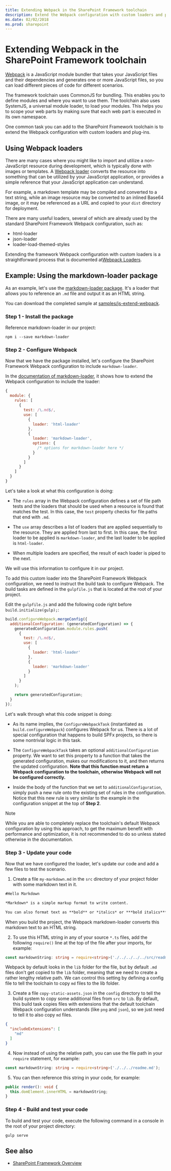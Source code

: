 ```yaml
---
title: Extending Webpack in the SharePoint Framework toolchain
description: Extend the Webpack configuration with custom loaders and plug-ins. Webpack is a JavaScript module bundler.
ms.date: 02/02/2018
ms.prod: sharepoint
---
```



# Extending Webpack in the SharePoint Framework toolchain

[Webpack](https://Webpack.js.org/) is a JavaScript module bundler that takes your JavaScript files and their dependencies and generates one or more JavaScript files, so you can load different pieces of code for different scenarios.

The framework toolchain uses CommonJS for bundling. This enables you to define modules and where you want to use them. The toolchain also uses SystemJS, a universal module loader, to load your modules. This helps you to scope your web parts by making sure that each web part is executed in its own namespace.

One common task you can add to the SharePoint Framework toolchain is to extend the Webpack configuration with custom loaders and plug-ins.

## Using Webpack loaders

There are many cases where you might like to import and utilize a non-JavaScript resource during development, which is typically done with images or templates. A [Webpack loader](https://webpack.js.org/loaders/) converts the resource into something that can be utilized by your JavaScript application, or provides a simple reference that your JavaScript application can understand. 

For example, a markdown template may be compiled and converted to a text string, while an image resource may be converted to an inlined Base64 image, or it may be referenced as a URL and copied to your `dist` directory for deployment.

There are many useful loaders, several of which are already used by the standard SharePoint Framework Webpack configuration, such as:

- html-loader
- json-loader
- loader-load-themed-styles

Extending the framework Webpack configuration with custom loaders is a straightforward process that is documented at[Webpack Loaders](https://webpack.js.org/loaders/).

## Example: Using the markdown-loader package

As an example, let's use the [markdown-loader package](https://www.npmjs.com/package/markdown-loader).  It's a loader that allows you to reference an `.md` file and output it as an HTML string.

You can download the completed sample at [samples/js-extend-webpack](https://aka.ms/spfx-extend-Webpack-sample).

### Step 1 - Install the package

Reference markdown-loader in our project:

```
npm i --save markdown-loader
```

### Step 2 - Configure Webpack

Now that we have the package installed, let's configure the SharePoint Framework Webpack configuration to include `markdown-loader`.

In the [documentation of markdown-loader](https://github.com/peerigon/markdown-loader), it shows how to extend the Webpack configuration to include the loader:

```JavaScript
{
  module: {
    rules: [
      {
        test: /\.md$/,
        use: [
          {
            loader: 'html-loader'
          },
          {
            loader: 'markdown-loader',
            options: {
              /* options for markdown-loader here */
            }
          }
        ]
      }
    ]
  }
}
```

Let's take a look at what this configuration is doing:
- The `rules` array in the Webpack configuration defines a set of file path tests and the loaders that should be used when a resource is found that matches the test. In this case, the `test` property checks for file paths that end with `.md`.

- The `use` array describes a list of loaders that are applied sequentially to the resource. They are applied from last to first. In this case, the first loader to be applied is `markdown-loader`, and the last loader to be applied is `html-loader`.

- When multiple loaders are specified, the result of each loader is piped to the next.

We will use this information to configure it in our project.

To add this custom loader into the SharePoint Framework Webpack configuration, we need to instruct the build task to configure Webpack. The build tasks are defined in the `gulpfile.js` that is located at the root of your project.

Edit the `gulpfile.js` and add the following code right before `build.initialize(gulp);`:

```JavaScript
build.configureWebpack.mergeConfig({
  additionalConfiguration: (generatedConfiguration) => {
    generatedConfiguration.module.rules.push(
      {
        test: /\.md$/,
        use: [
          {
            loader: 'html-loader'
          },
          {
            loader: 'markdown-loader'
          }
        ]
      }
    );

    return generatedConfiguration;
  }
});
```

Let's walk through what this code snippet is doing:
- As its name implies, the `ConfigureWebpackTask` (instantiated as `build.configureWebpack`) configures Webpack for us. There is a lot of special configuration that happens to build SPFx projects, so there is some nontrivial logic in this task.

- The `ConfigureWebpackTask` takes an optional `additionalConfiguration` property. We want to set this property to a function that takes the generated configuration, makes our modifications to it, and then returns the updated configuration. **Note that this function must return a Webpack configuration to the toolchain, otherwise Webpack will not be configured correctly.**

- Inside the body of the function that we set to `additionalConfiguration`, simply push a new rule onto the existing set of rules in the configuration. Notice that this new rule is very similar to the example in the configuration snippet at the top of **Step 2**.

> [!NOTE] 
> While you are able to completely replace the toolchain's default Webpack configuration by using this approach, to get the maximum benefit with performance and optimization, it is not recommended to do so unless stated otherwise in the documentation.

### Step 3 - Update your code

Now that we have configured the loader, let's update our code and add a few files to test the scenario.

1. Create a file `my-markdown.md` in the `src` directory of your project folder with some markdown text in it.

  ```md
  #Hello Markdown

  *Markdown* is a simple markup format to write content.

  You can also format text as **bold** or *italics* or ***bold italics***
  ```

  When you build the project, the Webpack markdown-loader converts this markdown text to an HTML string. 

2. To use this HTML string in any of your source `*.ts` files, add the following `require()` line at the top of the file after your imports, for example:

  ```TypeScript
  const markdownString: string = require<string>('./../../../../src/readme.md');
  ```

  Webpack by default looks in the `lib` folder for the file, but by default `.md` files don't get copied to the `lib` folder, meaning that we need to create a rather lengthy relative path. We can control this setting by defining a config file to tell the toolchain to copy `md` files to the lib folder.

3. Create a file `copy-static-assets.json` in the `config` directory to tell the build system to copy some additional files from `src` to `lib`. By default, this build task copies files with extensions that the default toolchain Webpack configuration understands (like `png` and `json`), so we just need to tell it to also copy `md` files.

  ```JSON
  {
    "includeExtensions": [
      "md"
    ]
  }
  ```

4. Now instead of using the relative path, you can use the file path in your `require` statement, for example:

  ```TypeScript
  const markdownString: string = require<string>('./../../readme.md');
  ```

5. You can then reference this string in your code, for example:

  ```TypeScript
  public render(): void {
    this.domElement.innerHTML = markdownString;
  }
  ```

### Step 4 - Build and test your code

To build and test your code, execute the following command in a console in the root of your project directory:

```
gulp serve
```

## See also

- [SharePoint Framework Overview](../sharepoint-framework-overview.md)